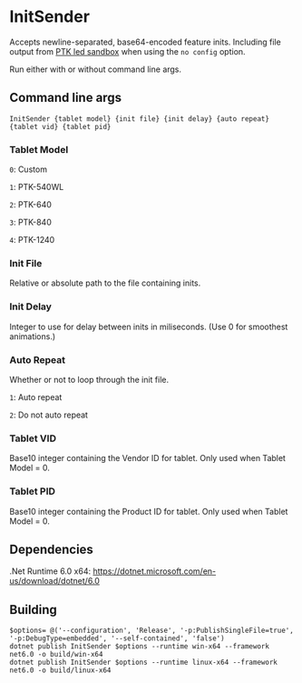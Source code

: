 #  InitSender

Accepts newline-separated, base64-encoded feature inits. Including file output from [PTK led sandbox](https://github.com/Kuuuube/PTK-led-sandbox) when using the `no config` option.

Run either with or without command line args.

## Command line args

```
InitSender {tablet model} {init file} {init delay} {auto repeat} {tablet vid} {tablet pid}
```

### Tablet Model

`0`: Custom

`1`: PTK-540WL

`2`: PTK-640

`3`: PTK-840

`4`: PTK-1240

### Init File

Relative or absolute path to the file containing inits.

### Init Delay

Integer to use for delay between inits in miliseconds. (Use 0 for smoothest animations.)

### Auto Repeat

Whether or not to loop through the init file.

`1`: Auto repeat

`2`: Do not auto repeat

### Tablet VID

Base10 integer containing the Vendor ID for tablet. Only used when Tablet Model = 0.

### Tablet PID

Base10 integer containing the Product ID for tablet. Only used when Tablet Model = 0.

## Dependencies

.Net Runtime 6.0 x64: https://dotnet.microsoft.com/en-us/download/dotnet/6.0

## Building

```
$options= @('--configuration', 'Release', '-p:PublishSingleFile=true', '-p:DebugType=embedded', '--self-contained', 'false')
dotnet publish InitSender $options --runtime win-x64 --framework net6.0 -o build/win-x64
dotnet publish InitSender $options --runtime linux-x64 --framework net6.0 -o build/linux-x64
```